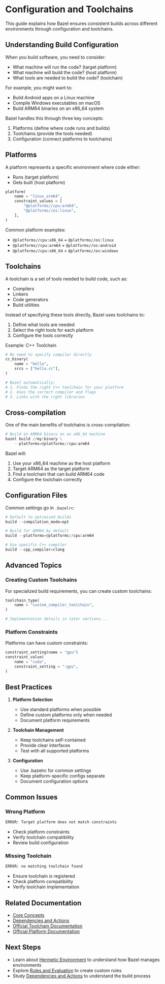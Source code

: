 # Configuration and Toolchains

This guide explains how Bazel ensures consistent builds across different environments through configuration and toolchains.

## Understanding Build Configuration

When you build software, you need to consider:
- What machine will run the code? (target platform)
- What machine will build the code? (host platform)
- What tools are needed to build the code? (toolchain)

For example, you might want to:
- Build Android apps on a Linux machine
- Compile Windows executables on macOS
- Build ARM64 binaries on an x86_64 system

Bazel handles this through three key concepts:
1. Platforms (define where code runs and builds)
2. Toolchains (provide the tools needed)
3. Configuration (connect platforms to toolchains)

## Platforms

A platform represents a specific environment where code either:
- Runs (target platform)
- Gets built (host platform)

```python
platform(
    name = "linux_arm64",
    constraint_values = [
        "@platforms//cpu:arm64",
        "@platforms//os:linux",
    ],
)
```

Common platform examples:
- `@platforms//cpu:x86_64` + `@platforms//os:linux`
- `@platforms//cpu:arm64` + `@platforms//os:android`
- `@platforms//cpu:x86_64` + `@platforms//os:windows`

## Toolchains

A toolchain is a set of tools needed to build code, such as:
- Compilers
- Linkers
- Code generators
- Build utilities

Instead of specifying these tools directly, Bazel uses toolchains to:
1. Define what tools are needed
2. Select the right tools for each platform
3. Configure the tools correctly

Example: C++ Toolchain
```python
# No need to specify compiler directly
cc_binary(
    name = "hello",
    srcs = ["hello.cc"],
)

# Bazel automatically:
# 1. Finds the right C++ toolchain for your platform
# 2. Uses the correct compiler and flags
# 3. Links with the right libraries
```

## Cross-compilation

One of the main benefits of toolchains is cross-compilation:

```python
# Build an ARM64 binary on an x86_64 machine
bazel build //my:binary \
    --platforms=@platforms//cpu:arm64
```

Bazel will:
1. Use your x86_64 machine as the host platform
2. Target ARM64 as the target platform
3. Find a toolchain that can build ARM64 code
4. Configure the toolchain correctly

## Configuration Files

Common settings go in `.bazelrc`:

```python
# Default to optimized builds
build --compilation_mode=opt

# Build for ARM64 by default
build --platforms=@platforms//cpu:arm64

# Use specific C++ compiler
build --cpp_compiler=clang
```

## Advanced Topics

### Creating Custom Toolchains

For specialized build requirements, you can create custom toolchains:

```python
toolchain_type(
    name = "custom_compiler_toolchain",
)

# Implementation details in later sections...
```

### Platform Constraints

Platforms can have custom constraints:

```python
constraint_setting(name = "gpu")
constraint_value(
    name = "cuda",
    constraint_setting = ":gpu",
)
```

## Best Practices

1. **Platform Selection**
   - Use standard platforms when possible
   - Define custom platforms only when needed
   - Document platform requirements

2. **Toolchain Management**
   - Keep toolchains self-contained
   - Provide clear interfaces
   - Test with all supported platforms

3. **Configuration**
   - Use .bazelrc for common settings
   - Keep platform-specific configs separate
   - Document configuration options

## Common Issues

### Wrong Platform
```bash
ERROR: Target platform does not match constraints
```
- Check platform constraints
- Verify toolchain compatibility
- Review build configuration

### Missing Toolchain
```bash
ERROR: no matching toolchain found
```
- Ensure toolchain is registered
- Check platform compatibility
- Verify toolchain implementation

## Related Documentation

- [Core Concepts](core-concepts.md)
- [Dependencies and Actions](dependencies-and-actions.md)
- [Official Toolchain Documentation](https://bazel.build/extending/toolchains)
- [Official Platform Documentation](https://bazel.build/concepts/platforms)

## Next Steps

- Learn about [Hermetic Environment](hermetic-environment.md) to understand how Bazel manages environments
- Explore [Rules and Evaluation](rules-and-evaluation.md) to create custom rules
- Study [Dependencies and Actions](dependencies-and-actions.md) to understand the build process